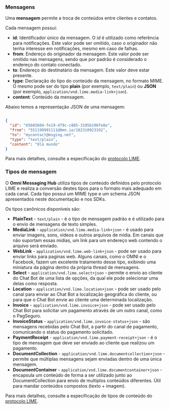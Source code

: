 ### Mensagens

Uma **mensagem** permite a troca de conteúdos entre clientes e contatos.

Cada mensagem possui:
- **id**: Identificador único da mensagem. O *id* é utilizado como referência para notificações. Este valor pode ser omitido, caso o originador não tenha interesse em notificações, mesmo em caso de falhas.
- **from**: Endereço do originador da mensagem. Este valor pode ser omitido nas mensagens, sendo que por padrão é considerado o endereço do contato conectado.
- **to**: Endereço do destinatário da mensagem. Este valor deve estar presente.
- **type**: Declaração do tipo do conteúdo da mensagem, no formato MIME. O mesmo pode ser do tipo **plain** (por exemplo, `text/plain`) ou **JSON** (por exemplo, `application/vnd.lime.media-link+json`).
- **content**: Conteúdo da mensagem.

Abaixo temos a representação JSON de uma mensagem:

```json

{
  "id": "65603604-fe19-479c-c885-3195b196fe8e",
  "from": "551199991111@0mn.io/182310923192",
  "to": "mycontact@msging.net",
  "type": "text/plain",
  "content": "Olá mundo"
}

```

Para mais detalhes, consulte a especificação do [protocolo LIME](http://limeprotocol.org/index.html#message).

### Tipos de mensagem

O **Omni Messaging Hub** utiliza tipos de conteúdo definidos pelo protocolo LIME e realiza a conversão destes tipos para o formato mais adequado em cada canal. Cada tipo possui um MIME type e um schema JSON apresentados neste documentação e nos SDKs.

Os tipos canônicos disponíveis são:

- **PlainText** - `text/plain` - é o tipo de mensagem padrão e é utilizado para o envio de mensagens de texto simples.
- **MediaLink** - `application/vnd.lime.media-link+json` - é usado para enviar imagens, sons, vídeos e outros arquivos de mídia. Em canais que não suportam essas mídias, um link para um endereço web contendo o arquivo será enviado.
- **WebLink** - `application/vnd.lime.web-link+json` - pode ser usado para enviar links para paginas web. Alguns canais, como o OMNI e o Facebook, fazem um excelente tratamento desse tipo, exibindo uma miniatura da página dentro da própria thread de mensagens.
- **Select** - `application/vnd.lime.select+json` - permite o envio ao cliente do Chat Bot de uma lista de opções, da qual ele pode selecionar uma delas como resposta.
- **Location** - `application/vnd.lime.location+json` - pode ser usado pelo canal para enviar ao Chat Bot a localização geográfica do cliente, ou para que o Chat Bot envie ao cliente uma determinada localização.
- **Invoice** - `application/vnd.lime.invoice+json` - pode ser usado pelo Chat Bot para solicitar um pagamento através de um outro canal, como o PagSeguro.
- **InvoiceStatus** - `application/vnd.lime.invoice-status+json` - são mensagens recebidas pelo Chat Bot, a partir do canal de pagamento, comunicando o status do pagamento solicitado.
- **PaymentReceipt** - `application/vnd.lime.payment-receipt+json` - é o tipo de mensagem que deve ser enviado ao cliente que realizou um pagamento.
- **DocumentCollection** - `application/vnd.lime.documentcollection+json` - permite que múltiplas mensagens sejam enviadas dentro de uma única mensagem.
- **DocumentContainer** - `application/vnd.lime.documentcontainer+json` - encapsula um conteúdo de forma a ser utilizado junto ao DocumentCollection para envio de multiplos conteúdos diferentes. Útil para mandar conteúdos compostos (texto + imagem).


Para mais detalhes, consulte a especificação de tipos de conteúdo do [protocolo LIME](http://limeprotocol.org/content-types.html).
